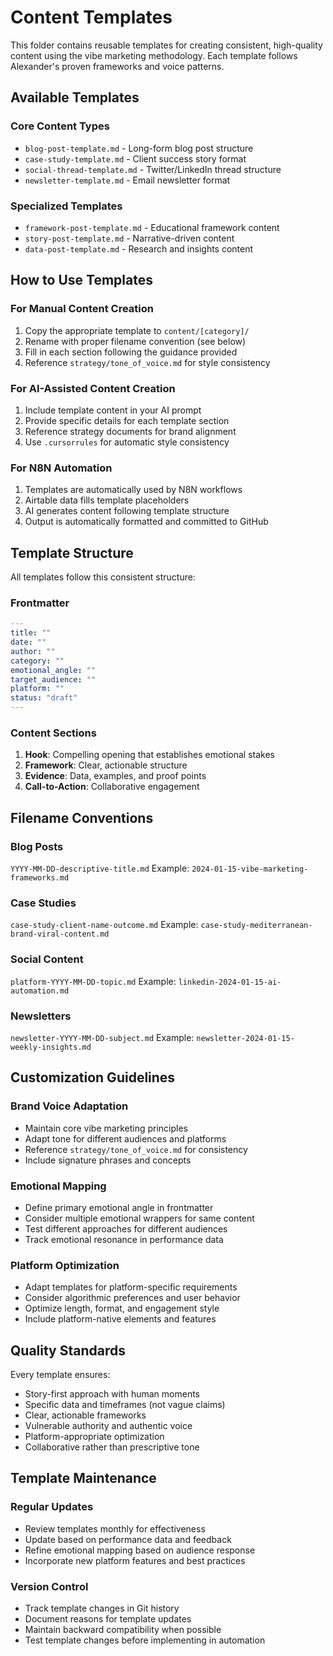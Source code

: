 # Content Templates

This folder contains reusable templates for creating consistent, high-quality content using the vibe marketing methodology. Each template follows Alexander's proven frameworks and voice patterns.

## Available Templates

### Core Content Types
- `blog-post-template.md` - Long-form blog post structure
- `case-study-template.md` - Client success story format
- `social-thread-template.md` - Twitter/LinkedIn thread structure
- `newsletter-template.md` - Email newsletter format

### Specialized Templates
- `framework-post-template.md` - Educational framework content
- `story-post-template.md` - Narrative-driven content
- `data-post-template.md` - Research and insights content

## How to Use Templates

### For Manual Content Creation
1. Copy the appropriate template to `content/[category]/`
2. Rename with proper filename convention (see below)
3. Fill in each section following the guidance provided
4. Reference `strategy/tone_of_voice.md` for style consistency

### For AI-Assisted Content Creation
1. Include template content in your AI prompt
2. Provide specific details for each template section
3. Reference strategy documents for brand alignment
4. Use `.cursorrules` for automatic style consistency

### For N8N Automation
1. Templates are automatically used by N8N workflows
2. Airtable data fills template placeholders
3. AI generates content following template structure
4. Output is automatically formatted and committed to GitHub

## Template Structure

All templates follow this consistent structure:

### Frontmatter
```yaml
---
title: ""
date: ""
author: ""
category: ""
emotional_angle: ""
target_audience: ""
platform: ""
status: "draft"
---
```

### Content Sections
1. **Hook**: Compelling opening that establishes emotional stakes
2. **Framework**: Clear, actionable structure
3. **Evidence**: Data, examples, and proof points
4. **Call-to-Action**: Collaborative engagement

## Filename Conventions

### Blog Posts
`YYYY-MM-DD-descriptive-title.md`
Example: `2024-01-15-vibe-marketing-frameworks.md`

### Case Studies
`case-study-client-name-outcome.md`
Example: `case-study-mediterranean-brand-viral-content.md`

### Social Content
`platform-YYYY-MM-DD-topic.md`
Example: `linkedin-2024-01-15-ai-automation.md`

### Newsletters
`newsletter-YYYY-MM-DD-subject.md`
Example: `newsletter-2024-01-15-weekly-insights.md`

## Customization Guidelines

### Brand Voice Adaptation
- Maintain core vibe marketing principles
- Adapt tone for different audiences and platforms
- Reference `strategy/tone_of_voice.md` for consistency
- Include signature phrases and concepts

### Emotional Mapping
- Define primary emotional angle in frontmatter
- Consider multiple emotional wrappers for same content
- Test different approaches for different audiences
- Track emotional resonance in performance data

### Platform Optimization
- Adapt templates for platform-specific requirements
- Consider algorithmic preferences and user behavior
- Optimize length, format, and engagement style
- Include platform-native elements and features

## Quality Standards

Every template ensures:
- Story-first approach with human moments
- Specific data and timeframes (not vague claims)
- Clear, actionable frameworks
- Vulnerable authority and authentic voice
- Platform-appropriate optimization
- Collaborative rather than prescriptive tone

## Template Maintenance

### Regular Updates
- Review templates monthly for effectiveness
- Update based on performance data and feedback
- Refine emotional mapping based on audience response
- Incorporate new platform features and best practices

### Version Control
- Track template changes in Git history
- Document reasons for template updates
- Maintain backward compatibility when possible
- Test template changes before implementing in automation 